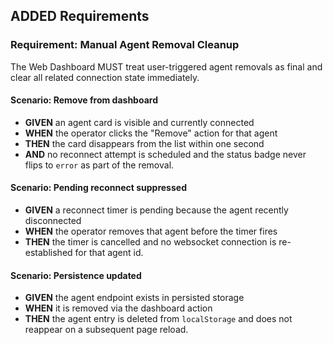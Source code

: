 ## ADDED Requirements

### Requirement: Manual Agent Removal Cleanup
The Web Dashboard MUST treat user-triggered agent removals as final and clear all related connection state immediately.

#### Scenario: Remove from dashboard
- **GIVEN** an agent card is visible and currently connected
- **WHEN** the operator clicks the "Remove" action for that agent
- **THEN** the card disappears from the list within one second
- **AND** no reconnect attempt is scheduled and the status badge never flips to `error` as part of the removal.

#### Scenario: Pending reconnect suppressed
- **GIVEN** a reconnect timer is pending because the agent recently disconnected
- **WHEN** the operator removes that agent before the timer fires
- **THEN** the timer is cancelled and no websocket connection is re-established for that agent id.

#### Scenario: Persistence updated
- **GIVEN** the agent endpoint exists in persisted storage
- **WHEN** it is removed via the dashboard action
- **THEN** the agent entry is deleted from `localStorage` and does not reappear on a subsequent page reload.
